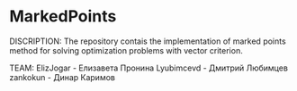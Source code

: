 # MarkedPoints

DISCRIPTION:
The repository contais the implementation of marked points method for solving optimization problems with vector criterion.

TEAM:
	ElizJogar	- Елизавета Пронина
	Lyubimcevd	- Дмитрий Любимцев
	zankokun	- Динар Каримов
